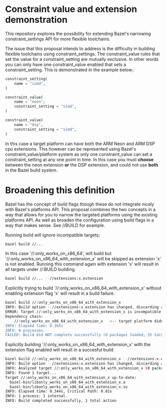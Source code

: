 # Constraint value and extension demonstration

This repository explores the possibility for extending Bazel's narrowing constraint_settings API for more flexible toolchains.

The issue that this proposal intends to address is the difficulty in building flexible toolchains using constraint_settings.
The constraint_value rules that set the value for a constraint_setting are mutually exclusive. In other words you can only
have one constraint_value enabled that sets a constraint_setting. This is demonstrated in the example below;

```python
constraint_setting(
    name = "simd",
)

constraint_value(
    name = "neon",
    constraint_setting = "simd",
)

constraint_value(
    name = "dsp",
    constraint_setting = "simd",
)
```

In this case a target platform can have both the ARM Neon and ARM DSP cpu extensions. This however can be represented using
Bazel's constraint_value/platform system as only one constraint_value can set a constraint_setting at any one point in time.
In this case you must **choose** between the neon extension **or** the DSP extension, and could not use **both** in the Bazel
build system.

# Broadening this definition

Bazel has the concept of build flags though these do not integrate nicely with Bazel's platforms API. This proposal combines
the two concepts in a way that allows for you to narrow the targeted platforms using the existing platforms API. As well
as broaden the configuration using build flags in a way that makes sense. See //BUILD for example.

Running build will ignore incompatible targets;

```sh
bazel build //...
```

In this case '//:only_works_on_x86_64', will build but '//:only_works_on_x86_64_with_extension_x' will be skipped as
extension 'x' is not enabled. Running this command again with extension 'x' will result in all targets under //:BUILD
building.

```sh
bazel build //... --//extensions:x.extension
```

Explicitly trying to build '//:only_works_on_x86_64_with_extension_x' without enabling extension flag 'x' will result in a
build failure.

```sh
bazel build //:only_works_on_x86_64_with_extension_x
INFO: Build option --//extensions:x.extension has changed, discarding analysis cache.
ERROR: Target //:only_works_on_x86_64_with_extension_x is incompatible and cannot be built, but was explicitly requested.
Dependency chain:
    //:only_works_on_x86_64_with_extension_x   <-- target platform didn't satisfy constraint @platforms//:incompatible
INFO: Elapsed time: 0.365s
INFO: 0 processes.
FAILED: Build did NOT complete successfully (0 packages loaded, 55 targets configured)
```

Explicitly building '//:only_works_on_x86_64_with_extension_x' with the extension flag enabled will result in a succesful build

```sh
bazel build //:only_works_on_x86_64_with_extension_x --//extensions:x.extension
INFO: Build option --//extensions:x.extension has changed, discarding analysis cache.
INFO: Analyzed target //:only_works_on_x86_64_with_extension_x (0 packages loaded, 53 targets configured).
INFO: Found 1 target...
Target //:only_works_on_x86_64_with_extension_x up-to-date:
  bazel-bin/libonly_works_on_x86_64_with_extension_x.a
  bazel-bin/libonly_works_on_x86_64_with_extension_x.so
INFO: Elapsed time: 0.344s, Critical Path: 0.01s
INFO: 1 process: 1 internal.
INFO: Build completed successfully, 1 total action
```
